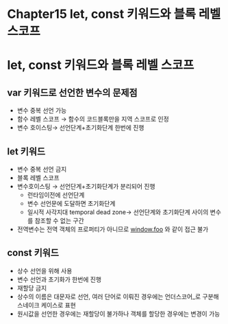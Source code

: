 # Chapter15 let, const 키워드와 블록 레벨 스코프

# let, const 키워드와 블록 레벨 스코프

## var 키워드로 선언한 변수의 문제점

- 변수 중복 선언 가능
- 함수 레벨 스코프 → 함수의 코드블록만을 지역 스코프로 인정
- 변수 호이스팅→ 선언단계+초기화단계 한번에 진행

## let 키워드

- 변수 중복 선언 금지
- 블록 레벨 스코프
- 변수호이스팅 → 선언단계+초기화단계가 분리되어 진행
    - 런타임이전에 선언단계
    - 변수 선언문에 도달하면 초기화단계
    - 일시적 사각지대 temporal dead zone→ 선언단계와 초기화단계 사이의 변수를 참조할 수 없는 구간
- 전역변수는 전역 객체의 프로퍼티가 아니므로 [window.foo](http://window.foo) 와 같이 접근 불가

## const 키워드

- 상수 선언을 위해 사용
- 변수 선언과 초기화가 한번에 진행
- 재할당 금지
- 상수의 이름은 대문자로 선언, 여러 단어로 이뤄진 경우에는 언더스코어_로 구분해 스네이크 케이스로 표현
- 원시값을 선언한 경우에는 재할당이 불가하나 객체를 할당한 경우에는 변경이 가능